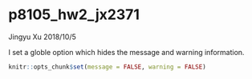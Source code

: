 p8105\_hw2\_jx2371
================
Jingyu Xu
2018/10/5

I set a globle option which hides the message and warning information.

``` r
knitr::opts_chunk$set(message = FALSE, warning = FALSE)
```

